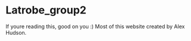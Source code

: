 # Latrobe_group2

If youre reading this, good on you :)
Most of this website created by Alex Hudson.
